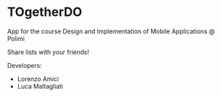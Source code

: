 # TOgetherDO
App for the course Design and Implementation of Mobile Applications @ Polimi 

Share lists with your friends!

Developers:
* Lorenzo Amici
* Luca Maltagliati
